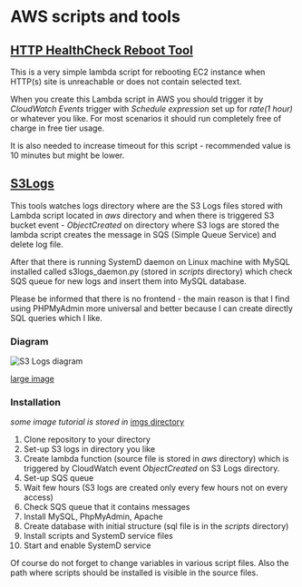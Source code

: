 # AWS scripts and tools

## [HTTP HealthCheck Reboot Tool](https://github.com/koss822/misc/blob/master/Aws/http_healthcheck_reboot_lambda.py)

This is a very simple lambda script for rebooting EC2 instance when HTTP(s) site is unreachable or does not contain selected text.

When you create this Lambda script in AWS you should trigger it by _CloudWatch Events_ trigger with _Schedule expression_ set up for _rate(1 hour)_ or whatever you like. For most scenarios it should run completely free of charge in free tier usage.

It is also needed to increase timeout for this script - recommended value is 10 minutes but might be lower.

## [S3Logs](https://github.com/koss822/misc/tree/master/Aws/s3logs)

This tools watches logs directory where are the S3 Logs files stored with Lambda script located in _aws_ directory and when there is triggered S3 bucket event - _ObjectCreated_ on directory where S3 logs are stored the lambda script creates the message in SQS (Simple Queue Service) and delete log file.

After that there is running SystemD daemon on Linux machine with MySQL installed called s3logs_daemon.py (stored in _scripts_ directory) which check SQS queue for new logs and insert them into MySQL database.

Please be informed that there is no frontend - the main reason is that I find using PHPMyAdmin more universal and better because I can create directly SQL queries which I like.

### Diagram
![S3 Logs diagram](https://raw.githubusercontent.com/koss822/misc/master/imgs/s3logssmall.jpg "S3 Logs diagram")

[large image](https://raw.githubusercontent.com/koss822/misc/master/imgs/s3logsbig.jpg)

### Installation

_some image tutorial is stored in_ [imgs directory](https://github.com/koss822/misc/tree/master/Aws/s3logs/imgs)

1. Clone repository to your directory
2. Set-up S3 logs in directory you like
3. Create lambda function (source file is stored in _aws_ directory) which is triggered by CloudWatch event _ObjectCreated_ on S3 Logs directory.
4. Set-up SQS queue
5. Wait few hours (S3 logs are created only every few hours not on every access)
6. Check SQS queue that it contains messages
7. Install MySQL, PhpMyAdmin, Apache
8. Create database with initial structure (sql file is in the _scripts_ directory)
9. Install scripts and SystemD service files
10. Start and enable SystemD service

Of course do not forget to change variables in various script files. Also the path where scripts should be installed is visible in the source files.

